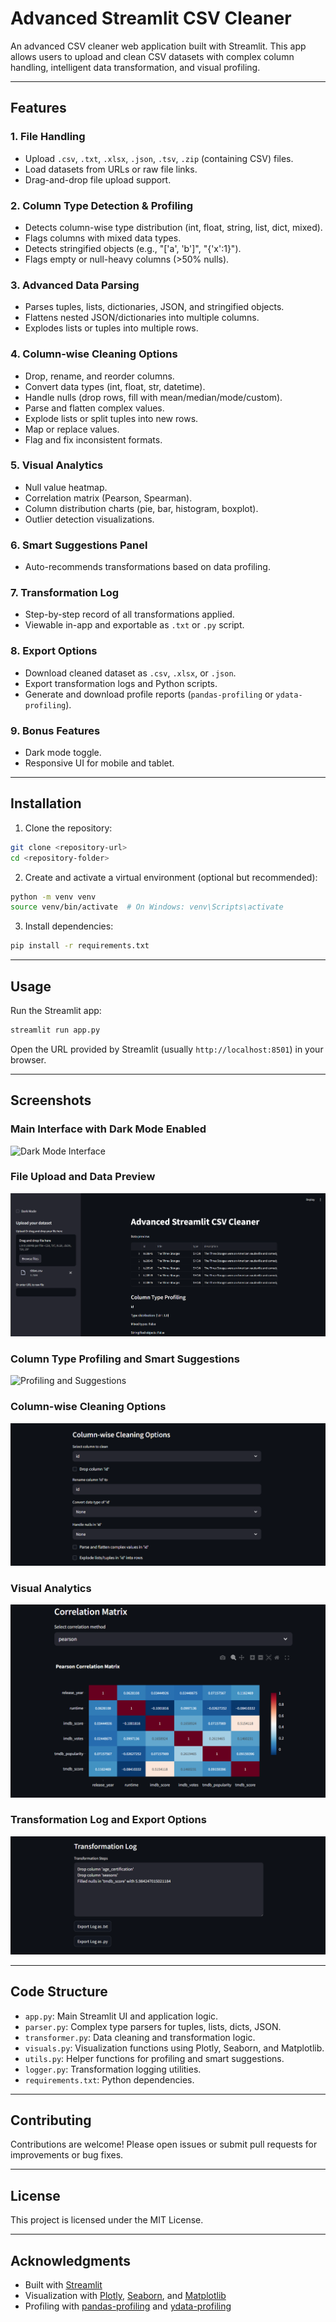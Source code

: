 # Advanced Streamlit CSV Cleaner

An advanced CSV cleaner web application built with Streamlit. This app allows users to upload and clean CSV datasets with complex column handling, intelligent data transformation, and visual profiling.

---

## Features

### 1. File Handling
- Upload `.csv`, `.txt`, `.xlsx`, `.json`, `.tsv`, `.zip` (containing CSV) files.
- Load datasets from URLs or raw file links.
- Drag-and-drop file upload support.

### 2. Column Type Detection & Profiling
- Detects column-wise type distribution (int, float, string, list, dict, mixed).
- Flags columns with mixed data types.
- Detects stringified objects (e.g., "['a', 'b']", "{'x':1}").
- Flags empty or null-heavy columns (>50% nulls).

### 3. Advanced Data Parsing
- Parses tuples, lists, dictionaries, JSON, and stringified objects.
- Flattens nested JSON/dictionaries into multiple columns.
- Explodes lists or tuples into multiple rows.

### 4. Column-wise Cleaning Options
- Drop, rename, and reorder columns.
- Convert data types (int, float, str, datetime).
- Handle nulls (drop rows, fill with mean/median/mode/custom).
- Parse and flatten complex values.
- Explode lists or split tuples into new rows.
- Map or replace values.
- Flag and fix inconsistent formats.

### 5. Visual Analytics
- Null value heatmap.
- Correlation matrix (Pearson, Spearman).
- Column distribution charts (pie, bar, histogram, boxplot).
- Outlier detection visualizations.

### 6. Smart Suggestions Panel
- Auto-recommends transformations based on data profiling.

### 7. Transformation Log
- Step-by-step record of all transformations applied.
- Viewable in-app and exportable as `.txt` or `.py` script.

### 8. Export Options
- Download cleaned dataset as `.csv`, `.xlsx`, or `.json`.
- Export transformation logs and Python scripts.
- Generate and download profile reports (`pandas-profiling` or `ydata-profiling`).

### 9. Bonus Features
- Dark mode toggle.
- Responsive UI for mobile and tablet.

---

## Installation

1. Clone the repository:

```bash
git clone <repository-url>
cd <repository-folder>
```

2. Create and activate a virtual environment (optional but recommended):

```bash
python -m venv venv
source venv/bin/activate  # On Windows: venv\Scripts\activate
```

3. Install dependencies:

```bash
pip install -r requirements.txt
```

---

## Usage

Run the Streamlit app:

```bash
streamlit run app.py
```

Open the URL provided by Streamlit (usually `http://localhost:8501`) in your browser.

---

## Screenshots

### Main Interface with Dark Mode Enabled

![Dark Mode Interface](screenshots/dark_mode.png)

### File Upload and Data Preview

![File Upload](screenshots/file_upload.png)

### Column Type Profiling and Smart Suggestions

![Profiling and Suggestions](screenshots/profiling_suggestions.png)

### Column-wise Cleaning Options

![Cleaning Options](screenshots/cleaning_options.png)

### Visual Analytics

![Visual Analytics](screenshots/visual_analytics.png)

### Transformation Log and Export Options

![Transformation Log](screenshots/transformation_log.png)

---

## Code Structure

- `app.py`: Main Streamlit UI and application logic.
- `parser.py`: Complex type parsers for tuples, lists, dicts, JSON.
- `transformer.py`: Data cleaning and transformation logic.
- `visuals.py`: Visualization functions using Plotly, Seaborn, and Matplotlib.
- `utils.py`: Helper functions for profiling and smart suggestions.
- `logger.py`: Transformation logging utilities.
- `requirements.txt`: Python dependencies.

---

## Contributing

Contributions are welcome! Please open issues or submit pull requests for improvements or bug fixes.

---

## License

This project is licensed under the MIT License.

---

## Acknowledgments

- Built with [Streamlit](https://streamlit.io/)
- Visualization with [Plotly](https://plotly.com/), [Seaborn](https://seaborn.pydata.org/), and [Matplotlib](https://matplotlib.org/)
- Profiling with [pandas-profiling](https://github.com/pandas-profiling/pandas-profiling) and [ydata-profiling](https://github.com/ydataai/ydata-profiling)
